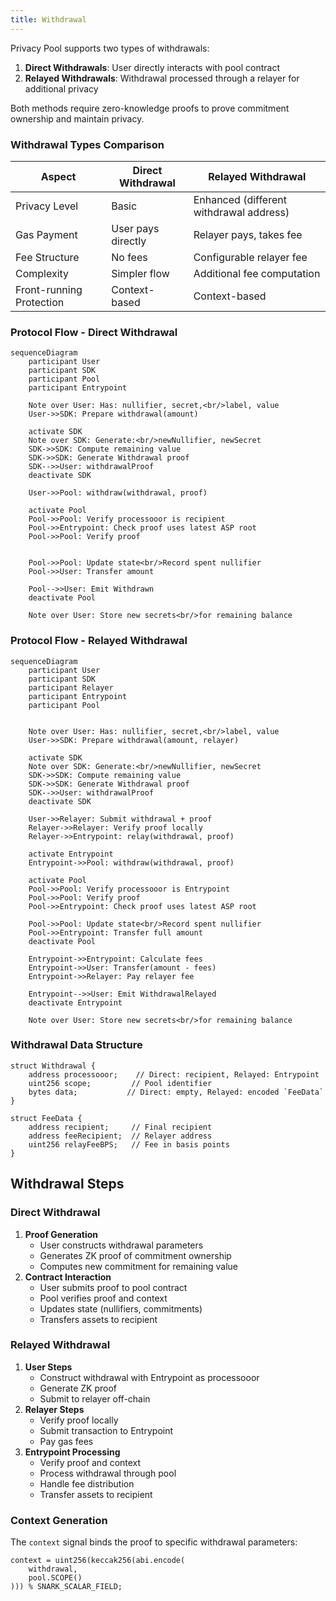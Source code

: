 ```yaml
---
title: Withdrawal
---
```


Privacy Pool supports two types of withdrawals:

1. **Direct Withdrawals**: User directly interacts with pool contract
2. **Relayed Withdrawals**: Withdrawal processed through a relayer for additional privacy

Both methods require zero-knowledge proofs to prove commitment ownership and maintain privacy.

### Withdrawal Types Comparison

| Aspect                   | Direct Withdrawal  | Relayed Withdrawal                      |
| ------------------------ | ------------------ | --------------------------------------- |
| Privacy Level            | Basic              | Enhanced (different withdrawal address) |
| Gas Payment              | User pays directly | Relayer pays, takes fee                 |
| Fee Structure            | No fees            | Configurable relayer fee                |
| Complexity               | Simpler flow       | Additional fee computation              |
| Front-running Protection | Context-based      | Context-based                           |

### Protocol Flow - Direct Withdrawal

```mermaid
sequenceDiagram
    participant User
    participant SDK
    participant Pool
    participant Entrypoint

    Note over User: Has: nullifier, secret,<br/>label, value
    User->>SDK: Prepare withdrawal(amount)

    activate SDK
    Note over SDK: Generate:<br/>newNullifier, newSecret
    SDK->>SDK: Compute remaining value
    SDK->>SDK: Generate Withdrawal proof
    SDK-->>User: withdrawalProof
    deactivate SDK

    User->>Pool: withdraw(withdrawal, proof)

    activate Pool
    Pool->>Pool: Verify processooor is recipient
    Pool->>Entrypoint: Check proof uses latest ASP root
    Pool->>Pool: Verify proof


    Pool->>Pool: Update state<br/>Record spent nullifier
    Pool->>User: Transfer amount

    Pool-->>User: Emit Withdrawn
    deactivate Pool

    Note over User: Store new secrets<br/>for remaining balance

```

### Protocol Flow - Relayed Withdrawal

```mermaid
sequenceDiagram
    participant User
    participant SDK
    participant Relayer
    participant Entrypoint
    participant Pool


    Note over User: Has: nullifier, secret,<br/>label, value
    User->>SDK: Prepare withdrawal(amount, relayer)

    activate SDK
    Note over SDK: Generate:<br/>newNullifier, newSecret
    SDK->>SDK: Compute remaining value
    SDK->>SDK: Generate Withdrawal proof
    SDK-->>User: withdrawalProof
    deactivate SDK

    User->>Relayer: Submit withdrawal + proof
    Relayer->>Relayer: Verify proof locally
    Relayer->>Entrypoint: relay(withdrawal, proof)

    activate Entrypoint
    Entrypoint->>Pool: withdraw(withdrawal, proof)

    activate Pool
    Pool->>Pool: Verify processooor is Entrypoint
    Pool->>Pool: Verify proof
    Pool->>Entrypoint: Check proof uses latest ASP root

    Pool->>Pool: Update state<br/>Record spent nullifier
    Pool->>Entrypoint: Transfer full amount
    deactivate Pool

    Entrypoint->>Entrypoint: Calculate fees
    Entrypoint->>User: Transfer(amount - fees)
    Entrypoint->>Relayer: Pay relayer fee

    Entrypoint-->>User: Emit WithdrawalRelayed
    deactivate Entrypoint

    Note over User: Store new secrets<br/>for remaining balance

```

### Withdrawal Data Structure

```solidity
struct Withdrawal {
    address processooor;    // Direct: recipient, Relayed: Entrypoint
    uint256 scope;         // Pool identifier
    bytes data;           // Direct: empty, Relayed: encoded `FeeData`
}

struct FeeData {
    address recipient;     // Final recipient
    address feeRecipient;  // Relayer address
    uint256 relayFeeBPS;   // Fee in basis points
}
```

## Withdrawal Steps

### Direct Withdrawal

1. **Proof Generation**
   - User constructs withdrawal parameters
   - Generates ZK proof of commitment ownership
   - Computes new commitment for remaining value
2. **Contract Interaction**
   - User submits proof to pool contract
   - Pool verifies proof and context
   - Updates state (nullifiers, commitments)
   - Transfers assets to recipient

### Relayed Withdrawal

1. **User Steps**
   - Construct withdrawal with Entrypoint as processooor
   - Generate ZK proof
   - Submit to relayer off-chain
2. **Relayer Steps**
   - Verify proof locally
   - Submit transaction to Entrypoint
   - Pay gas fees
3. **Entrypoint Processing**
   - Verify proof and context
   - Process withdrawal through pool
   - Handle fee distribution
   - Transfer assets to recipient

### Context Generation

The `context` signal binds the proof to specific withdrawal parameters:

```solidity
context = uint256(keccak256(abi.encode(
    withdrawal,
    pool.SCOPE()
))) % SNARK_SCALAR_FIELD;
```
